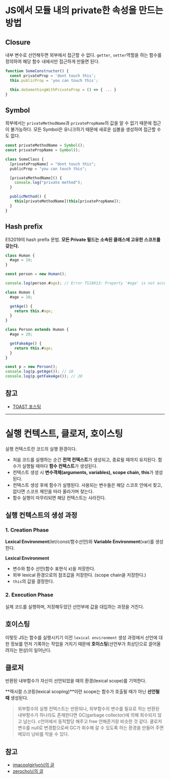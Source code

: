 # JS에서 모듈 내의 private한 속성을 만드는 방법

## Closure

내부 변수로 선언해두면 외부에서 접근할 수 없다. `getter`, `setter`역할을 하는 함수를 정의하여 해당 함수 내에서만 접근하게 만들면 된다.

```js
function SomeConstructor() {
  const privateProp = 'dont touch this';
  this.publicProp = 'you can touch this';

  this.doSomethingWithPrivateProp = () => { ... }
}
```

## Symbol

외부에서는 `privateMethodName`과 `privatePropName`의 값을 알 수 없기 때문에 접근이 불가능하다. 모든 Symbol은 유니크하기 때문에 새로운 심볼을 생성하여 접근할 수도 없다.

```js
const privateMethodName = Symbol();
const privatePropName = Symbol();

class SomeClass {
  [privatePropName] = "dont touch this";
  publicProp = "you can touch this";

  [privateMethodName]() {
    console.log("private method");
  }

  publicMethod() {
    this[privateMethodName](this[privatePropName]);
  }
}
```

## Hash prefix

ES2019의 hash prefix 문법. **모든 Private 필드는 소속된 클래스에 고유한 스코프를 갖는다.**

```js
class Human {
  #age = 10;
}

const person = new Human();

console.log(person.#age); // Error TS18013: Property '#age' is not accessible outside class 'Human' because it has a private identifier.
```

```js
class Human {
  #age = 10;

  getAge() {
    return this.#age;
  }
}

class Person extends Human {
  #age = 20;

  getFakeAge() {
    return this.#age;
  }
}

const p = new Person();
console.log(p.getAge()); // 10
console.log(p.getFakeAge()); // 20
```

## 참고

- [TOAST 포스팅](https://ui.toast.com/weekly-pick/ko_20200312/)

---

# 실행 컨텍스트, 클로저, 호이스팅

실행 컨텍스트란 코드의 실행 환경이다.

- 처음 코드를 실행하는 순간 **전역 컨텍스트**가 생성되고, 종료될 때까지 유지된다. 함수가 실행될 때마다 **함수 컨텍스트**가 생성된다.
- 컨텍스트 생성 시 **변수객체(arguments, variables), scope chain, this**가 생성된다.
- 컨텍스트 생성 후에 함수가 실행된다. 사용되는 변수들은 해당 스코프 안에서 찾고, 없다면 스코프 체인을 따라 올라가며 찾는다.
- 함수 실행이 마무리되면 해당 컨텍스트는 사라진다.

## 실행 컨텍스트의 생성 과정

### 1. Creation Phase

**Lexical Environment**(let/const/함수선언)와 **Variable Environment**(var)를 생성한다.

**Lexical Environment**

- 변수와 함수 선언(함수 표현식 x)을 저장한다.
- 외부 lexical 환경으로의 참조값을 저장한다. (scope chain을 저장한다.)
- `this`의 값을 결정한다.

### 2. Execution Phase

실제 코드를 실행하며, 저장해두었던 선언부에 값을 대입하는 과정을 거친다.

## 호이스팅

이렇듯 JS는 함수를 실행시키기 이전 `lexical environment` 생성 과정에서 선언에 대한 정보를 먼저 기록하는 작업을 거치기 때문에 **호이스팅**(선언부가 최상단으로 끌어올려지는 현상)이 일어난다.

## 클로저

반환된 내부함수가 자신이 선언되었을 때의 환경(lexical scope)를 기억한다.

**렉시컬 스코핑(lexical scoping)**이란 scope는 함수가 호출될 때가 아닌 **선언될 때** 생성된다.

> 외부함수의 실행 컨텍스트는 반환되나, 외부함수의 변수를 필요로 하는 반환된 내부함수가 하나라도 존재한다면 GC(garbage collector)에 의해 회수되지 않고 남는다. c언어에서 동적할당 해주고 free 안해준거랑 비슷한 것 같다. 클로저 변수를 null로 변경함으로써 GC가 회수해 갈 수 있도록 하는 환경을 만들어 주면 메모리 낭비를 막을 수 있다.

## 참고

- [imacoolgirlyo님의 글](https://velog.io/@imacoolgirlyo/JS-%EC%9E%90%EB%B0%94%EC%8A%A4%ED%81%AC%EB%A6%BD%ED%8A%B8%EC%9D%98-Hoisting-The-Execution-Context-%ED%98%B8%EC%9D%B4%EC%8A%A4%ED%8C%85-%EC%8B%A4%ED%96%89-%EC%BB%A8%ED%85%8D%EC%8A%A4%ED%8A%B8-6bjsmmlmgy)
- [zerocho님의 글](https://www.zerocho.com/category/JavaScript/post/5741d96d094da4986bc950a0)

